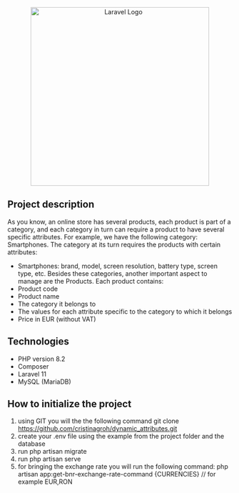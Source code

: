 <p align="center"><a href="https://laravel.com" target="_blank"><img src="https://raw.githubusercontent.com/laravel/art/master/logo-lockup/5%20SVG/2%20CMYK/1%20Full%20Color/laravel-logolockup-cmyk-red.svg" width="400" alt="Laravel Logo"></a></p>

## Project description

As you know, an online store has several products, each product is part of a category, and each category in turn can require a product to have several specific attributes.
For example, we have the following category: Smartphones. The category at its turn requires the products with certain attributes:
- Smartphones: brand, model, screen resolution, battery type, screen type, etc.
Besides these categories, another important aspect to manage are the Products. Each product contains:
- Product code
- Product name
- The category it belongs to
- The values ​​for each attribute specific to the category to which it belongs
- Price in EUR (without VAT)

## Technologies
- PHP version 8.2 
- Composer
- Laravel 11
- MySQL (MariaDB)

## How to initialize the project
1. using GIT you will the the following command git clone https://github.com/cristinagroh/dynamic_attributes.git
2. create your .env file using the example from the project folder and the database
3. run php artisan migrate
4. run php artisan serve
5. for bringing the exchange rate you will run the following command: php artisan app:get-bnr-exchange-rate-command {CURRENCIES} // for example EUR,RON
